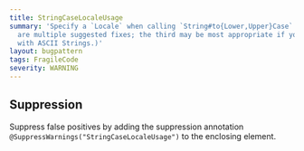 ```yaml
---
title: StringCaseLocaleUsage
summary: 'Specify a `Locale` when calling `String#to{Lower,Upper}Case`. (Note: there
  are multiple suggested fixes; the third may be most appropriate if you''re dealing
  with ASCII Strings.)'
layout: bugpattern
tags: FragileCode
severity: WARNING
---
```


<!--
*** AUTO-GENERATED, DO NOT MODIFY ***
To make changes, edit the @BugPattern annotation or the explanation in docs/bugpattern.
-->



## Suppression
Suppress false positives by adding the suppression annotation `@SuppressWarnings("StringCaseLocaleUsage")` to the enclosing element.
